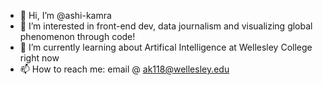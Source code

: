 - 👋 Hi, I’m @ashi-kamra
- 👀 I’m interested in front-end dev, data journalism and visualizing global phenomenon through code!
- 🌱 I’m currently learning about Artifical Intelligence at Wellesley College right now
- 📫 How to reach me: email @ ak118@wellesley.edu

<!---
ashi-kamra/ashi-kamra is a ✨ special ✨ repository because its `README.md` (this file) appears on your GitHub profile.
You can click the Preview link to take a look at your changes.
--->
